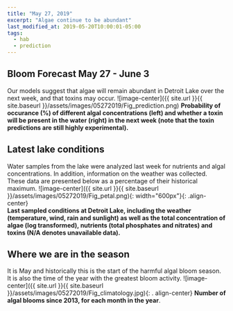 ```yaml
---
title: "May 27, 2019"
excerpt: "Algae continue to be abundant"
last_modified_at: 2019-05-20T10:00:01-05:00
tags: 
  - hab
  - prediction
---
```

## Bloom Forecast May 27 - June 3
Our models suggest that algae will remain abundant in Detroit Lake over the next week, and that toxins may occur.
![image-center]({{ site.url }}{{ site.baseurl }}/assets/images/05272019/Fig_prediction.png)
__Probability of occurance (%) of different algal concentrations (left) and whether a toxin will be  present in the water (right) in the next week (note that the toxin predictions are still highly      experimental).__

## Latest lake conditions
Water samples from the lake were analyzed last week for nutrients and algal concentrations. In       addition, information on the weather was collected. These data are presented below as a percentage   of their historical maximum.
![image-center]({{ site.url }}{{ site.baseurl }}/assets/images/05272019/Fig_petal.png){:             width="600px"}{: .align-center}
<br clear="all" />
__Last sampled conditions at Detroit Lake, including the weather (temperature, wind, rain and        sunlight) as well as the total concentration of algae (log transformed), nutrients (total phosphates and nitrates) and  toxins (N/A denotes unavailable data).__

## Where we are in the season
It is May and historically this is the start of the harmful algal bloom season. It is also the time  of the year with the greatest bloom activity.
![image-center]({{ site.url }}{{ site.baseurl }}/assets/images/05272019/Fig_climatology.jpg){: .     align-center}
__Number of algal blooms since 2013, for each month in the year__.
